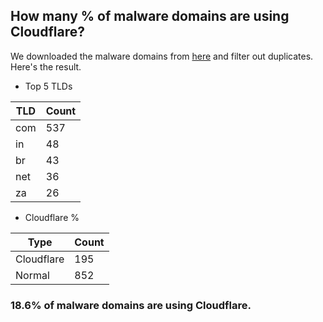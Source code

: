 ## How many % of malware domains are using Cloudflare?


We downloaded the malware domains from [here](https://urlhaus.abuse.ch) and filter out duplicates.
Here's the result.


[//]: # (start replacement)


- Top 5 TLDs

| TLD | Count |
| --- | --- |
| com | 537 |
| in | 48 |
| br | 43 |
| net | 36 |
| za | 26 |


- Cloudflare %

| Type | Count |
| --- | --- |
| Cloudflare | 195 |
| Normal | 852 |


### 18.6% of malware domains are using Cloudflare.